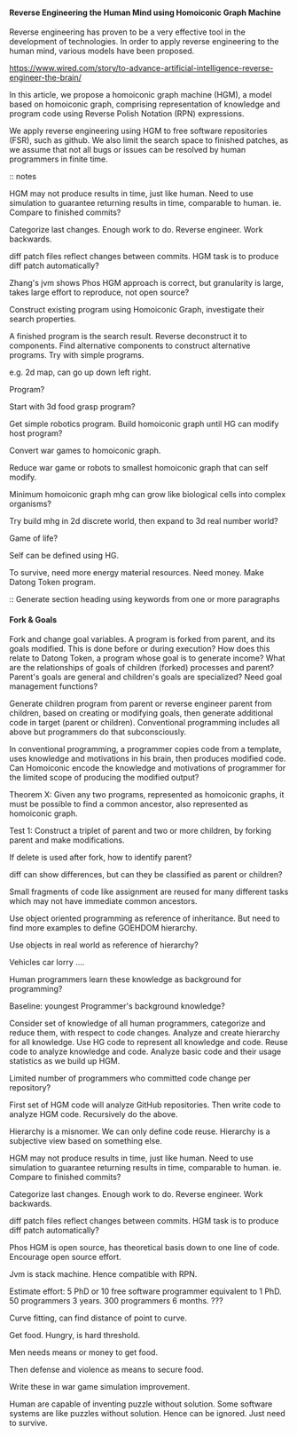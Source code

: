 #### Reverse Engineering the Human Mind using Homoiconic Graph Machine

Reverse engineering has proven to be a very effective tool in the development of technologies. In order to apply reverse engineering to the human mind, various models have been proposed.

https://www.wired.com/story/to-advance-artificial-intelligence-reverse-engineer-the-brain/

In this article, we propose a homoiconic graph machine (HGM), a model based on homoiconic graph, comprising representation of knowledge and program code using Reverse Polish Notation (RPN) expressions.

We apply reverse engineering using HGM to free software repositories (FSR), such as github. We also limit the search space to finished patches, as we assume that not all bugs or issues can be resolved by human programmers in finite time.

:: notes

HGM may not produce results in time, just like human. Need to use simulation to guarantee returning results in time, comparable to human. ie. Compare to finished commits? 

Categorize last changes. Enough work to do. Reverse engineer. Work backwards. 

diff patch files reflect changes between commits. HGM task is to produce diff patch automatically?

Zhang's jvm shows Phos HGM approach is correct, but granularity is large, takes large effort to reproduce, not open source?

Construct existing program using Homoiconic Graph, investigate their search properties.

A finished program is the search result. Reverse deconstruct it to components. Find alternative components to construct alternative programs. Try with simple programs.

e.g. 2d map, can go up down left right.

Program? 

Start with 3d food grasp program?

Get simple robotics program. Build homoiconic graph until HG can modify host program?

Convert war games to homoiconic graph. 

Reduce war game or robots to smallest homoiconic graph that can self modify.

Minimum homoiconic graph mhg can grow like biological cells into complex organisms?

Try build mhg in 2d discrete world, then expand to 3d real number world?

Game of life?

Self can be defined using HG. 

To survive, need more energy material resources. Need money. Make Datong Token program.

:: Generate section heading using keywords from one or more paragraphs

#### Fork & Goals

Fork and change goal variables. A program is forked from parent, and its goals modified. This is done before or during execution? How does this relate to Datong Token, a program whose goal is to generate income? What are the relationships of goals of children (forked) processes and parent? Parent's goals are general and children's goals are specialized? Need goal management functions? 

Generate children program from parent or reverse engineer parent from children, based on creating or modifying goals, then generate additional code in target (parent or children). Conventional programming includes all above but programmers do that subconsciously. 


In conventional programming, a programmer copies code from a template, uses knowledge and motivations in his brain, then produces modified code. Can Homoiconic encode the knowledge and motivations of programmer for the limited scope of producing the modified output? 

Theorem X: Given any two programs, represented as homoiconic graphs, it must be possible to find a common ancestor, also represented as homoiconic graph.

Test 1: Construct a triplet of parent and two or more children, by forking parent and make modifications. 

If delete is used after fork, how to identify parent?

diff can show differences, but can they be classified as parent or children?

Small fragments of code like assignment are reused for many different tasks which may not have immediate common ancestors. 

Use object oriented programming as reference of inheritance. But need to find more examples to define GOEHDOM hierarchy. 

Use objects in real world as reference of hierarchy?

Vehicles car lorry ....

Human programmers learn these knowledge as background for programming?

Baseline: youngest Programmer's background knowledge?

Consider set of knowledge of all human programmers, categorize and reduce them, with respect to code changes. Analyze and create hierarchy for all knowledge. Use HG code to represent all knowledge and code. Reuse code to analyze knowledge and code. Analyze basic code and their usage statistics as we build up HGM.

Limited number of programmers who committed code change per repository?

First set of HGM code will analyze GitHub repositories. Then write code to analyze HGM code. Recursively do the above.

Hierarchy is a misnomer. We can only define code reuse. Hierarchy is a subjective view based on something else. 

HGM may not produce results in time, just like human. Need to use simulation to guarantee returning results in time, comparable to human. ie. Compare to finished commits? 

Categorize last changes. Enough work to do. Reverse engineer. Work backwards. 

diff patch files reflect changes between commits. HGM task is to produce diff patch automatically?

Phos HGM is open source, has theoretical basis down to one line of code. Encourage open source effort. 

Jvm is stack machine. Hence compatible with RPN.

Estimate effort: 5 PhD or 10 free software programmer equivalent to 1 PhD. 50 programmers 3 years. 300 programmers 6 months. ???

Curve fitting, can find distance of point to curve.

Get food. Hungry, is hard threshold.

Men needs means or money to get food.

Then defense and violence as means to secure food.

Write these in war game simulation improvement.

Human are capable of inventing puzzle without solution. Some software systems are like puzzles without solution. Hence can be ignored. Just need to survive. 
